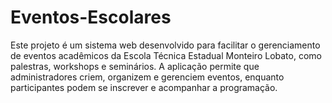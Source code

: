 # Eventos-Escolares
Este projeto é um sistema web desenvolvido para facilitar o gerenciamento de eventos acadêmicos da Escola Técnica Estadual Monteiro Lobato, como palestras, workshops e seminários. A aplicação permite que administradores criem, organizem e gerenciem eventos, enquanto participantes podem se inscrever e acompanhar a programação.
